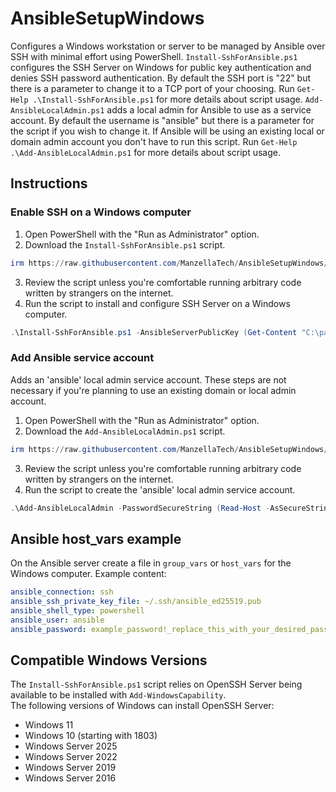 # AnsibleSetupWindows
Configures a Windows workstation or server to be managed by Ansible over SSH with minimal effort using PowerShell.
`Install-SshForAnsible.ps1` configures the SSH Server on Windows for public key authentication and denies SSH password authentication.  By default the SSH port is "22" but there is a parameter to change it to a TCP port of your choosing.  Run `Get-Help .\Install-SshForAnsible.ps1` for more details about script usage.
`Add-AnsibleLocalAdmin.ps1` adds a local admin for Ansible to use as a service account.  By default the username is "ansible" but there is a parameter for the script if you wish to change it.  If Ansible will be using an existing local or domain admin account you don't have to run this script. Run `Get-Help .\Add-AnsibleLocalAdmin.ps1` for more details about script usage.

## Instructions

### Enable SSH on a Windows computer

1. Open PowerShell with the "Run as Administrator" option.
2. Download the `Install-SshForAnsible.ps1` script.
```powershell
irm https://raw.githubusercontent.com/ManzellaTech/AnsibleSetupWindows/refs/heads/main/Install-SshForAnsible.ps1 | Set-Content Install-SshForAnsible.ps1
```
3. Review the script unless you're comfortable running arbitrary code written by strangers on the internet.
4. Run the script to install and configure SSH Server on a Windows computer.
```powershell
.\Install-SshForAnsible.ps1 -AnsibleServerPublicKey (Get-Content "C:\path\to\ansible\server's\public\key\ansible_ed25519.pub")
```

### Add Ansible service account

Adds an 'ansible' local admin service account.  These steps are not necessary if you're planning to use an existing domain or local admin account.  
1. Open PowerShell with the "Run as Administrator" option.
2. Download the `Add-AnsibleLocalAdmin.ps1` script.
```powershell
irm https://raw.githubusercontent.com/ManzellaTech/AnsibleSetupWindows/refs/heads/main/Add-AnsibleLocalAdmin.ps1 | Set-Content Add-AnsibleLocalAdmin.ps1
```
3. Review the script unless you're comfortable running arbitrary code written by strangers on the internet.
4. Run the script to create the 'ansible' local admin service account.
```powershell
.\Add-AnsibleLocalAdmin -PasswordSecureString (Read-Host -AsSecureString)
```

## Ansible host_vars example

On the Ansible server create a file in `group_vars` or `host_vars` for the Windows computer.  Example content:
```yaml
ansible_connection: ssh
ansible_ssh_private_key_file: ~/.ssh/ansible_ed25519.pub
ansible_shell_type: powershell
ansible_user: ansible
ansible_password: example_password!_replace_this_with_your_desired_password!
```

## Compatible Windows Versions

The `Install-SshForAnsible.ps1` script relies on OpenSSH Server being available to be installed with `Add-WindowsCapability`.  
The following versions of Windows can install OpenSSH Server:
- Windows 11
- Windows 10 (starting with 1803)
- Windows Server 2025
- Windows Server 2022
- Windows Server 2019
- Windows Server 2016